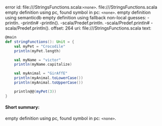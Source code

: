 error id: file://<WORKSPACE>/StringsFunctions.scala:`<none>`.
file://<WORKSPACE>/StringsFunctions.scala
empty definition using pc, found symbol in pc: `<none>`.
empty definition using semanticdb
empty definition using fallback
non-local guesses:
	 -println.
	 -println#
	 -println().
	 -scala/Predef.println.
	 -scala/Predef.println#
	 -scala/Predef.println().
offset: 264
uri: file://<WORKSPACE>/StringsFunctions.scala
text:
```scala
@main
def stringFunctions(): Unit = {
    val myPet = "Crocodile"
    println(myPet.length)

    val myName = "victor"
    println(myName.capitalize)

    val myAnimal = "GirAffE"
    println(myAnimal.toLowerCase())
    println(myAnimal.toUpperCase())

    println@@(myPet(3))
}
```


#### Short summary: 

empty definition using pc, found symbol in pc: `<none>`.